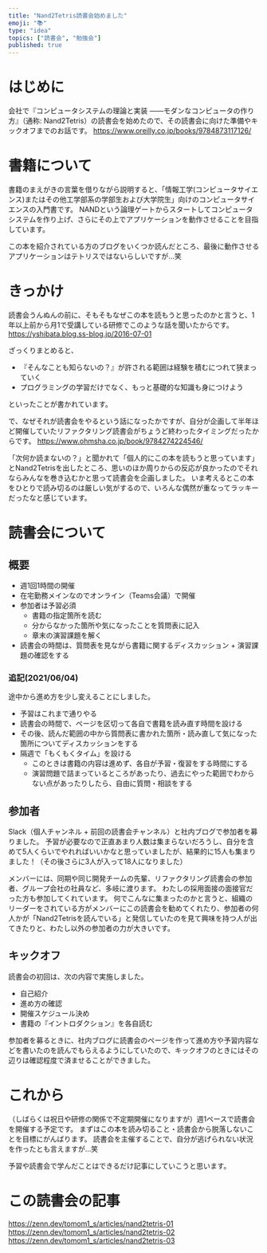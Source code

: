 ```yaml
---
title: "Nand2Tetris読書会始めました"
emoji: "📚"
type: "idea"
topics: ["読書会", "勉強会"]
published: true
---
```


# はじめに

会社で『コンピュータシステムの理論と実装 ――モダンなコンピュータの作り方』（通称: Nand2Tetris）の読書会を始めたので、その読書会に向けた準備やキックオフまでのお話です。
https://www.oreilly.co.jp/books/9784873117126/

# 書籍について

書籍のまえがきの言葉を借りながら説明すると、「情報工学(コンピュータサイエンス)またはその他工学部系の学部生および大学院生」向けのコンピュータサイエンスの入門書です。
NANDという論理ゲートからスタートしてコンピュータシステムを作り上げ、さらにその上でアプリケーションを動作させることを目指しています。

この本を紹介されている方のブログをいくつか読んだところ、最後に動作させるアプリケーションはテトリスではないらしいですが…笑

# きっかけ

読書会うんぬんの前に、そもそもなぜこの本を読もうと思ったのかと言うと、1年以上前から月1で受講している研修でこのような話を聞いたからです。
https://yshibata.blog.ss-blog.jp/2016-07-01

ざっくりまとめると、

- 『そんなことも知らないの？』が許される範囲は経験を積むにつれて狭まっていく
- プログラミングの学習だけでなく、もっと基礎的な知識も身につけよう

といったことが書かれています。

で、なぜそれが読書会をやるという話になったかですが、自分が企画して半年ほど開催していたリファクタリング読書会がちょうど終わったタイミングだったからです。
https://www.ohmsha.co.jp/book/9784274224546/

「次何か読まないの？」と聞かれて「個人的にこの本を読もうと思っています」とNand2Tetrisを出したところ、思いのほか周りからの反応が良かったのでそれならみんなを巻き込むかと思って読書会を企画しました。
いま考えるとこの本をひとりで読み切るのは厳しい気がするので、いろんな偶然が重なってラッキーだったなと感じています。

# 読書会について

## 概要

- 週1回1時間の開催
- 在宅勤務メインなのでオンライン（Teams会議）で開催
- 参加者は予習必須
  - 書籍の指定箇所を読む
  - 分からなかった箇所や気になったことを質問表に記入
  - 章末の演習課題を解く
- 読書会の時間は、質問表を見ながら書籍に関するディスカッション + 演習課題の確認をする

### 追記(2021/06/04)

途中から進め方を少し変えることにしました。

- 予習はこれまで通りやる
- 読書会の時間で、ページを区切って各自で書籍を読み直す時間を設ける
- その後、読んだ範囲の中から質問表に書かれた箇所・読み直して気になった箇所についてディスカッションをする
- 隔週で「もくもくタイム」を設ける
  - このときは書籍の内容は進めず、各自が予習・復習をする時間にする
  - 演習問題で詰まっているところがあったり、過去にやった範囲でわからない点があったりしたら、自由に質問・相談をする

## 参加者

Slack（個人チャンネル + 前回の読書会チャンネル）と社内ブログで参加者を募りました。
予習が必要なので正直あまり人数は集まらないだろうし、自分を含めて5人くらいでやれればいいかなと思っていましたが、結果的に15人も集まりました！（その後さらに3人が入って18人になりました）

メンバーには、同期や同じ開発チームの先輩、リファクタリング読書会の参加者、グループ会社の社員など、多岐に渡ります。
わたしの採用面接の面接官だった方も参加してくれています。
何でこんなに集まったのかと言うと、組織のリーダーをされている方がメンバーにこの読書会を勧めてくれたり、参加者の何人かが「Nand2Tetrisを読んでいる」と発信していたのを見て興味を持つ人が出てきたりと、わたし以外の参加者の力が大きいです。

## キックオフ

読書会の初回は、次の内容で実施しました。

- 自己紹介
- 進め方の確認
- 開催スケジュール決め
- 書籍の『イントロダクション』を各自読む

参加者を募るときに、社内ブログに読書会のページを作って進め方や予習内容などを書いたのを読んでもらえるようにしていたので、キックオフのときにはその辺りは確認程度で済ませることができました。

# これから

（しばらくは祝日や研修の関係で不定期開催になりますが）週1ペースで読書会を開催する予定です。
まずはこの本を読み切ること・読書会から脱落しないことを目標にがんばります。
読書会を主催することで、自分が逃げられない状況を作ったとも言えますが…笑

予習や読書会で学んだことはできるだけ記事にしていこうと思います。

# この読書会の記事

https://zenn.dev/tomom1_s/articles/nand2tetris-01
https://zenn.dev/tomom1_s/articles/nand2tetris-02
https://zenn.dev/tomom1_s/articles/nand2tetris-03
